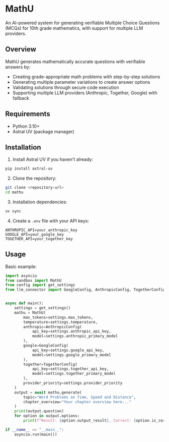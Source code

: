 # MathU

An AI-powered system for generating verifiable Multiple Choice Questions (MCQs) for 10th grade mathematics, with support for multiple LLM providers.

## Overview

MathU generates mathematically accurate questions with verifiable answers by:
- Creating grade-appropriate math problems with step-by-step solutions
- Generating multiple parameter variations to create answer options
- Validating solutions through secure code execution
- Supporting multiple LLM providers (Anthropic, Together, Google) with fallback

## Requirements

- Python 3.10+
- Astral UV (package manager)

## Installation

1. Install Astral UV if you haven't already:
```bash
pip install astral-uv
```

2. Clone the repository:
```bash
git clone <repository-url>
cd mathu
```

3. Installation dependencies:
```bash
uv sync
```

4. Create a `.env` file with your API keys:
```env
ANTHROPIC_API=your_anthropic_key
GOOGLE_API=your_google_key
TOGETHER_API=your_together_key
```

## Usage
Basic example:

```python
import asyncio
from sandbox import MathU
from config import get_settings
from llm_connector import GoogleConfig, AnthropicConfig, TogetherConfig


async def main():
    settings = get_settings()
    mathu = MathU(
        max_tokens=settings.max_tokens,
        temperature=settings.temperature,
        anthropic=AnthropicConfig(
            api_key=settings.anthropic_api_key, 
            model=settings.anthropic_primary_model
        ),
        google=GoogleConfig(
            api_key=settings.google_api_key,
            model=settings.google_primary_model
        ),
        together=TogetherConfig(
            api_key=settings.together_api_key,
            model=settings.together_primary_model
        ),
        provider_priority=settings.provider_priority
    )
    output = await mathu.generate(
        topic="Word Problems on Time, Speed and Distance",
        chapter_overview="Your chapter overview here..."
    )
    print(output.question)
    for option in output.options:
        print(f"Result: {option.output_result}, Correct: {option.is_correct}")

if __name__ == "__main__":
    asyncio.run(main())
```